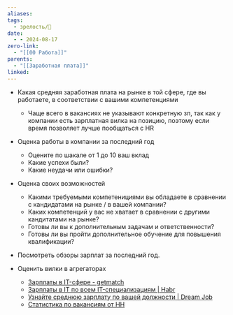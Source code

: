 ```yaml
---
aliases: 
tags:
  - зрелость/🌱
date:
  - - 2024-08-17
zero-link:
  - "[[00 Работа]]"
parents:
  - "[[Заработная плата]]"
linked:
---
```


- Какая средняя заработная плата на рынке в той сфере, где вы работаете, в соответствии с вашими компетенциями
	- Чаще всего в вакансиях не указывают конкретную зп, так как у компании есть зарплатная вилка на позицию, поэтому если время позволяет лучше пообщаться с HR
- Оценка работы в компании за последний год
	- Оцените по шакале от 1 до 10 ваш вклад
	- Какие успехи были?
	- Какие неудачи или ошибки?
- Оценка своих возможностей
	- Какими требуемыми компетенициями вы обладаете в сравнении с кандидатами на рынке / в вашей компании?
	- Каких компетенций у вас не хватает в сравнении с другими кандитатами на рынке?
	- Готовы ли вы к дополнительным задачам и ответственности?
	- Готовы ли вы пройти дополнительное обучение для повышения квалификации?

- Посмотреть обзоры зарплат за последний год.
- Оценить вилки в агрегаторах
	- [Зарплаты в IT-сфере - getmatch](https://getmatch.ru/salaries?s=footer)
	- [Зарплаты в IT по всем IT-специализациям | Habr](https://career.habr.com/salaries)
	- [Узнайте среднюю зарплату по вашей должности | Dream Job](https://dreamjob.ru/salary)
	- [Статистика по вакансиям от HH](https://spb.hh.ru/article/vacancy_summary)


